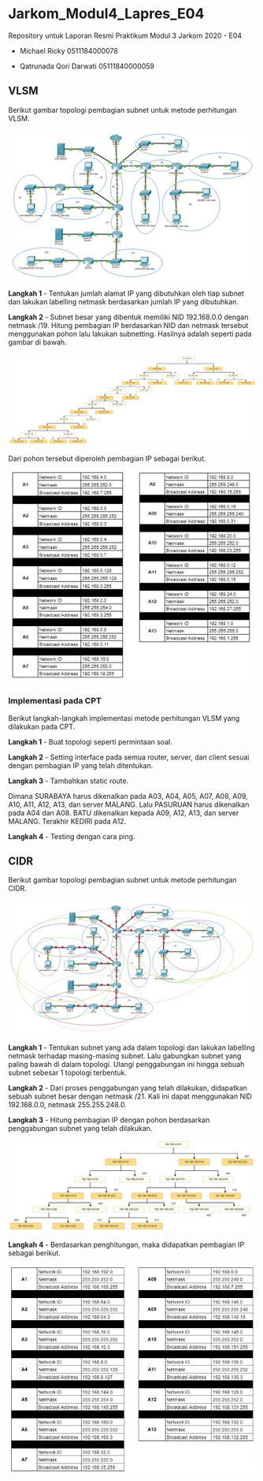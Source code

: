 # Jarkom_Modul4_Lapres_E04
Repository untuk Laporan Resmi Praktikum Modul 3 Jarkom 2020 - E04

* Michael Ricky
  0511184000078
  
* Qatrunada Qori Darwati
  05111840000059

## VLSM
Berikut gambar topologi pembagian subnet untuk metode perhitungan VLSM.

![](https://github.com/qqdnada/Jarkom_Modul4_Lapres_E04/blob/main/images/Topologi-VLSM.JPG)

**Langkah 1** - Tentukan jumlah alamat IP yang dibutuhkan oleh tiap subnet dan lakukan labelling netmask berdasarkan jumlah IP yang dibutuhkan.

**Langkah 2** - Subnet besar yang dibentuk memiliki NID 192.168.0.0 dengan netmask /19. Hitung pembagian IP berdasarkan NID dan netmask tersebut menggunakan pohon lalu lakukan subnetting. Hasilnya adalah seperti pada gambar di bawah.

![](https://github.com/qqdnada/Jarkom_Modul4_Lapres_E04/blob/main/images/Pohon-VLSM.JPG)

Dari pohon tersebut diperoleh pembagian IP sebagai berikut.

![](https://github.com/qqdnada/Jarkom_Modul4_Lapres_E04/blob/main/images/Pembagian-IP-VLSM.JPG)

### Implementasi pada CPT
Berikut langkah-langkah implementasi metode perhitungan VLSM yang dilakukan pada CPT.

**Langkah 1** - Buat topologi seperti permintaan soal.

**Langkah 2** - Setting interface pada semua router, server, dan client sesuai dengan pembagian IP yang telah ditentukan.

**Langkah 3** - Tambahkan static route.

Dimana SURABAYA harus dikenalkan pada A03, A04, A05, A07, A08, A09, A10, A11, A12, A13, dan server MALANG. Lalu PASURUAN harus dikenalkan pada A04 dan A08. BATU dikenalkan kepada A09, A12, A13, dan server MALANG. Terakhir KEDIRI pada A12.

**Langkah 4** - Testing dengan cara ping.


## CIDR
Berikut gambar topologi pembagian subnet untuk metode perhitungan CIDR.

![](https://github.com/qqdnada/Jarkom_Modul4_Lapres_E04/blob/main/images/Topologi-CIDR.JPG)

**Langkah 1** - Tentukan subnet yang ada dalam topologi dan lakukan labelling netmask terhadap masing-masing subnet. Lalu gabungkan subnet yang paling bawah di dalam topologi. Ulangi penggabungan ini hingga sebuah subnet sebesar 1 topologi terbentuk. 

**Langkah 2** - Dari proses penggabungan yang telah dilakukan, didapatkan sebuah subnet besar dengan netmask /21. Kali ini dapat menggunakan NID 192.168.0.0, netmask 255.255.248.0.

**Langkah 3** - Hitung pembagian IP dengan pohon berdasarkan penggabungan subnet yang telah dilakukan.

![](https://github.com/qqdnada/Jarkom_Modul4_Lapres_E04/blob/main/images/Pohon-CIDR.JPG)

**Langkah 4** - Berdasarkan penghitungan, maka didapatkan pembagian IP sebagai berikut.

![](https://github.com/qqdnada/Jarkom_Modul4_Lapres_E04/blob/main/images/Pembagian-IP-CIDR.JPG)

